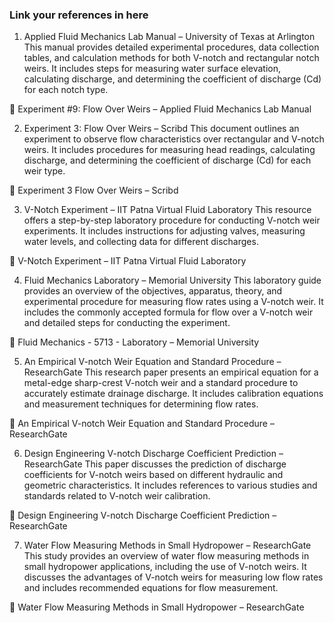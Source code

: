### Link your references in here
1. Applied Fluid Mechanics Lab Manual – University of Texas at Arlington
This manual provides detailed experimental procedures, data collection tables, and calculation methods for both V-notch and rectangular notch weirs. It includes steps for measuring water surface elevation, calculating discharge, and determining the coefficient of discharge (Cd) for each notch type.

🔗 Experiment #9: Flow Over Weirs – Applied Fluid Mechanics Lab Manual

2. Experiment 3: Flow Over Weirs – Scribd
This document outlines an experiment to observe flow characteristics over rectangular and V-notch weirs. It includes procedures for measuring head readings, calculating discharge, and determining the coefficient of discharge (Cd) for each weir type.

🔗 Experiment 3 Flow Over Weirs – Scribd

3. V-Notch Experiment – IIT Patna Virtual Fluid Laboratory
This resource offers a step-by-step laboratory procedure for conducting V-notch weir experiments. It includes instructions for adjusting valves, measuring water levels, and collecting data for different discharges.

🔗 V-Notch Experiment – IIT Patna Virtual Fluid Laboratory

4. Fluid Mechanics Laboratory – Memorial University
This laboratory guide provides an overview of the objectives, apparatus, theory, and experimental procedure for measuring flow rates using a V-notch weir. It includes the commonly accepted formula for flow over a V-notch weir and detailed steps for conducting the experiment.

🔗 Fluid Mechanics - 5713 - Laboratory – Memorial University

5. An Empirical V-notch Weir Equation and Standard Procedure – ResearchGate
This research paper presents an empirical equation for a metal-edge sharp-crest V-notch weir and a standard procedure to accurately estimate drainage discharge. It includes calibration equations and measurement techniques for determining flow rates.

🔗 An Empirical V-notch Weir Equation and Standard Procedure – ResearchGate

6. Design Engineering V-notch Discharge Coefficient Prediction – ResearchGate
This paper discusses the prediction of discharge coefficients for V-notch weirs based on different hydraulic and geometric characteristics. It includes references to various studies and standards related to V-notch weir calibration.

🔗 Design Engineering V-notch Discharge Coefficient Prediction – ResearchGate

7. Water Flow Measuring Methods in Small Hydropower – ResearchGate
This study provides an overview of water flow measuring methods in small hydropower applications, including the use of V-notch weirs. It discusses the advantages of V-notch weirs for measuring low flow rates and includes recommended equations for flow measurement.

🔗 Water Flow Measuring Methods in Small Hydropower – ResearchGate

